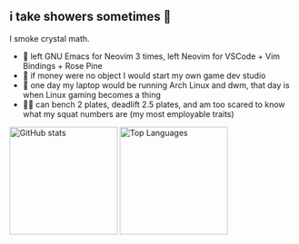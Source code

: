## i take showers sometimes 👋
I smoke crystal math.
- 🐍 left GNU Emacs for Neovim 3 times, left Neovim for VSCode + Vim Bindings + Rose Pine
- 🌱 if money were no object I would start my own game dev studio
- 🔭 one day my laptop would be running Arch Linux and dwm, that day is when Linux gaming becomes a thing
- 👨🏽 can bench 2 plates, deadlift 2.5 plates, and am too scared to know what my squat numbers are (my most employable traits)

<div>   <img align=top src="https://github-readme-stats.vercel.app/api?username=jeanmaxcacacho&show_icons=true&hide_border=true&theme=dracula" alt="GitHub stats" style="height: 190px;" />   <img align=top src="https://github-readme-stats.vercel.app/api/top-langs/?username=[USERUSERUSER]&layout=compact&hide_border=true&theme=dracula" alt="Top Languages" style="height: 190px;" /> </div>

<!--
**jeanmaxcacacho/jeanmaxcacacho** is a ✨ _special_ ✨ repository because its `README.md` (this file) appears on your GitHub profile.

Here are some ideas to get you started:

- 🔭 I’m currently working on ...
- 🌱 I’m currently learning ...
- 👯 I’m looking to collaborate on ...
- 🤔 I’m looking for help with ...
- 💬 Ask me about ...
- 📫 How to reach me: ...
- 😄 Pronouns: ...
- ⚡ Fun fact: ...
-->
